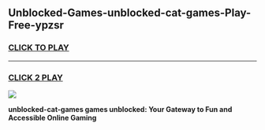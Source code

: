 
## Unblocked-Games-unblocked-cat-games-Play-Free-ypzsr
<h3>
<a href="https://premium76.site?title=unblocked-cat-games&ref=22A">CLICK TO PLAY</a></h3>
<hr>

<h3>
<a href="https://premium76.site?title=unblocked-cat-games&ref=22A">CLICK 2 PLAY</a>
  
</h3>

<a href="https://premium76.site?title=unblocked-cat-games&ref=22A"><img src="https://clearcache.store/games.png"></a>


**unblocked-cat-games games unblocked: Your Gateway to Fun and Accessible Online Gaming**
